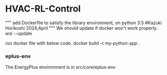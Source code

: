 # HVAC-RL-Control
"""
add Dockerfile to satisfy the library environment, on python 3.5 #Kazuki Horikoshi 2024,April
"""
We should update if docker won't work properly.
wsl --update

run docker file with below code.
docker build -t my-python-app .

### eplus-env
The EnergyPlus environment is in src/core/eplus-env